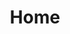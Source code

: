 ---
home: true
title: Home
heroImage: /images/hero.png
actions:
  - text: Get Started
    link: /guide/getting-started.html
    type: primary
  - text: Introduction
    link: /guide/
    type: secondary
features:
  - title: Docker
    details: Containerization
  - title: Service Discovery
    details: Service Registration, and Service Discovery
  - title: Resources scheduling
    details: Scheduling CPU and memory, etc...
footer: MIT Licensed | Copyright © 2015-present airdb.team
---